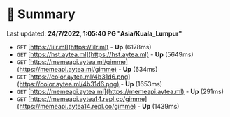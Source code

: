 # 📖 Summary
Last updated: **24/7/2022, 1:05:40 PG "Asia/Kuala_Lumpur"**

- `GET` [https://lilr.ml](https://lilr.ml) - **Up** (6178ms)
- `GET` [https://hst.aytea.ml](https://hst.aytea.ml) - **Up** (5649ms)
- `GET` [https://memeapi.aytea.ml/gimme](https://memeapi.aytea.ml/gimme) - **Up** (634ms)
- `GET` [https://color.aytea.ml/4b31d6.png](https://color.aytea.ml/4b31d6.png) - **Up** (1653ms)
- `GET` [https://memeapi.aytea.ml](https://memeapi.aytea.ml) - **Up** (291ms)
- `GET` [https://memeapi.aytea14.repl.co/gimme](https://memeapi.aytea14.repl.co/gimme) - **Up** (1439ms)
